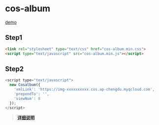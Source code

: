 # cos-album
[demo](https://github.com/Lruihao/cos-album-demo)

## Step1
```html
<link rel="stylesheet" type="text/css" href="cos-album.min.css">
<script type="text/javascript" src="cos-album.min.js"></script>
```

## Step2
```js
<script type="text/javascript">
  new Cosalbum({
    'xmlLink': 'https://img-xxxxxxxxxx.cos.ap-chengdu.myqcloud.com',
    'prependTo': '',
    'viewNum': 8
  });
</script>
```

> [**详细说明**](https://lruihao.cn/posts/cos-album.html)  

